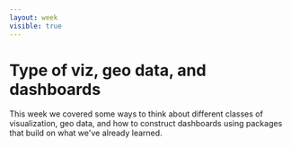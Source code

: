 ```yaml
---
layout: week
visible: true
---
```


# Type of viz, geo data, and dashboards

This week we covered some ways to think about different classes of visualization, geo data, and how to construct dashboards using packages that build on what we've already learned.
